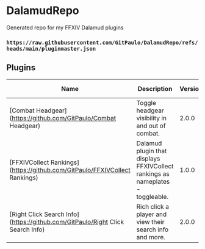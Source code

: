 # DalamudRepo
Generated repo for my FFXIV Dalamud plugins

### `https://raw.githubusercontent.com/GitPaulo/DalamudRepo/refs/heads/main/pluginmaster.json`

## Plugins

| Name | Description | Version | Last Updated |
|------|-------------|---------|--------------|
| [Combat Headgear](https://github.com/GitPaulo/Combat Headgear) | Toggle headgear visibility in and out of combat. | 2.0.0 | 2025-01-05 |
| [FFXIVCollect Rankings](https://github.com/GitPaulo/FFXIVCollect Rankings) | Dalamud plugin that displays FFXIVCollect rankings as nameplates - toggleable. | 1.0.0 | 2025-01-05 |
| [Right Click Search Info](https://github.com/GitPaulo/Right Click Search Info) | Rich click a player and view their search info and more. | 2.0.0 | 2025-01-05 |

